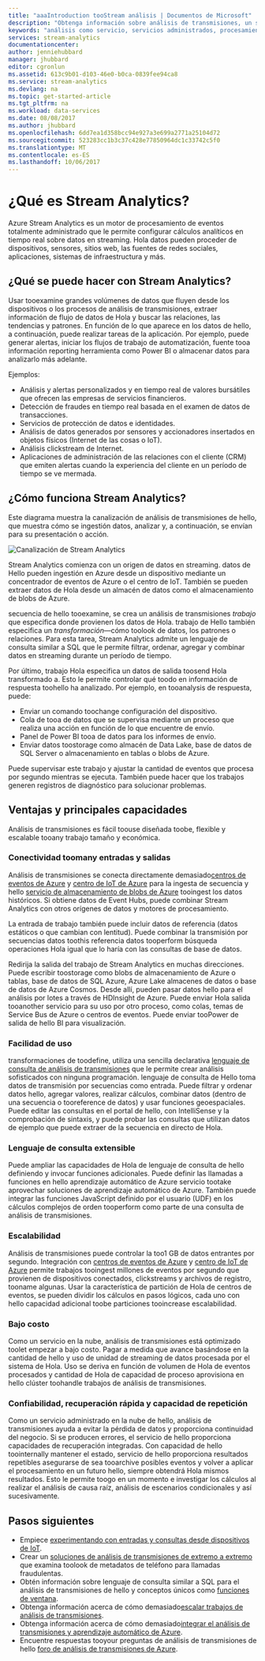 ```yaml
---
title: "aaaIntroduction tooStream análisis | Documentos de Microsoft"
description: "Obtenga información sobre análisis de transmisiones, un servicio administrado que le ayuda a analizar los datos de transmisión por secuencias desde Internet de las cosas (IoT) hello en tiempo real."
keywords: "análisis como servicio, servicios administrados, procesamiento de transmisiones, análisis de transmisiones, qué es stream analytics"
services: stream-analytics
documentationcenter: 
author: jenniehubbard
manager: jhubbard
editor: cgronlun
ms.assetid: 613c9b01-d103-46e0-b0ca-0839fee94ca8
ms.service: stream-analytics
ms.devlang: na
ms.topic: get-started-article
ms.tgt_pltfrm: na
ms.workload: data-services
ms.date: 08/08/2017
ms.author: jhubbard
ms.openlocfilehash: 6dd7ea1d358bcc94e927a3e699a2771a25104d72
ms.sourcegitcommit: 523283cc1b3c37c428e77850964dc1c33742c5f0
ms.translationtype: MT
ms.contentlocale: es-ES
ms.lasthandoff: 10/06/2017
---
```

# <a name="what-is-stream-analytics"></a>¿Qué es Stream Analytics?

Azure Stream Analytics es un motor de procesamiento de eventos totalmente administrado que le permite configurar cálculos analíticos en tiempo real sobre datos en streaming. Hola datos pueden proceder de dispositivos, sensores, sitios web, las fuentes de redes sociales, aplicaciones, sistemas de infraestructura y más. 

## <a name="what-can-i-do-with-stream-analytics"></a>¿Qué se puede hacer con Stream Analytics?

Usar tooexamine grandes volúmenes de datos que fluyen desde los dispositivos o los procesos de análisis de transmisiones, extraer información de flujo de datos de Hola y buscar las relaciones, las tendencias y patrones. En función de lo que aparece en los datos de hello, a continuación, puede realizar tareas de la aplicación. Por ejemplo, puede generar alertas, iniciar los flujos de trabajo de automatización, fuente tooa información reporting herramienta como Power BI o almacenar datos para analizarlo más adelante. 

Ejemplos:

* Análisis y alertas personalizados y en tiempo real de valores bursátiles que ofrecen las empresas de servicios financieros.
* Detección de fraudes en tiempo real basada en el examen de datos de transacciones. 
* Servicios de protección de datos e identidades.
* Análisis de datos generados por sensores y accionadores insertados en objetos físicos (Internet de las cosas o IoT).
* Análisis clickstream de Internet.
* Aplicaciones de administración de las relaciones con el cliente (CRM) que emiten alertas cuando la experiencia del cliente en un período de tiempo se ve mermada.

## <a name="how-does-stream-analytics-work"></a>¿Cómo funciona Stream Analytics?

Este diagrama muestra la canalización de análisis de transmisiones de hello, que muestra cómo se ingestión datos, analizar y, a continuación, se envían para su presentación o acción. 

![Canalización de Stream Analytics](./media/stream-analytics-introduction/stream_analytics_intro_pipeline.png)

Stream Analytics comienza con un origen de datos en streaming. datos de Hello pueden ingestión en Azure desde un dispositivo mediante un concentrador de eventos de Azure o el centro de IoT. También se pueden extraer datos de Hola desde un almacén de datos como el almacenamiento de blobs de Azure. 

secuencia de hello tooexamine, se crea un análisis de transmisiones *trabajo* que especifica donde provienen los datos de Hola. trabajo de Hello también especifica un *transformación*&mdash;cómo toolook de datos, los patrones o relaciones. Para esta tarea, Stream Analytics admite un lenguaje de consulta similar a SQL que le permite filtrar, ordenar, agregar y combinar datos en streaming durante un período de tiempo.

Por último, trabajo Hola especifica un datos de salida toosend Hola transformado a. Esto le permite controlar qué toodo en información de respuesta toohello ha analizado. Por ejemplo, en tooanalysis de respuesta, puede:

* Enviar un comando toochange configuración del dispositivo. 
* Cola de tooa de datos que se supervisa mediante un proceso que realiza una acción en función de lo que encuentre de envío. 
* Panel de Power BI tooa de datos para los informes de envío.
* Enviar datos toostorage como almacén de Data Lake, base de datos de SQL Server o almacenamiento en tablas o blobs de Azure.

Puede supervisar este trabajo y ajustar la cantidad de eventos que procesa por segundo mientras se ejecuta. También puede hacer que los trabajos generen registros de diagnóstico para solucionar problemas.

## <a name="key-capabilities-and-benefits"></a>Ventajas y principales capacidades

Análisis de transmisiones es fácil toouse diseñada toobe, flexible y escalable tooany trabajo tamaño y económica.

### <a name="connectivity-toomany-inputs-and-outputs"></a>Conectividad toomany entradas y salidas

Análisis de transmisiones se conecta directamente demasiado[centros de eventos de Azure](https://azure.microsoft.com/services/event-hubs/) y [centro de IoT de Azure](https://azure.microsoft.com/services/iot-hub/) para la ingesta de secuencia y hello [servicio de almacenamiento de blobs de Azure](https://docs.microsoft.com/azure/storage/storage-introduction#blob-storage-accounts) tooingest los datos históricos. Si obtiene datos de Event Hubs, puede combinar Stream Analytics con otros orígenes de datos y motores de procesamiento.

La entrada de trabajo también puede incluir datos de referencia (datos estáticos o que cambian con lentitud). Puede combinar la transmisión por secuencias datos toothis referencia datos tooperform búsqueda operaciones Hola igual que lo haría con las consultas de base de datos.

Redirija la salida del trabajo de Stream Analytics en muchas direcciones. Puede escribir toostorage como blobs de almacenamiento de Azure o tablas, base de datos de SQL Azure, Azure Lake almacenes de datos o base de datos de Azure Cosmos. Desde allí, pueden pasar datos hello para el análisis por lotes a través de HDInsight de Azure. Puede enviar Hola salida tooanother servicio para su uso por otro proceso, como colas, temas de Service Bus de Azure o centros de eventos. Puede enviar tooPower de salida de hello BI para visualización.

### <a name="ease-of-use"></a>Facilidad de uso

transformaciones de toodefine, utiliza una sencilla declarativa [lenguaje de consulta de análisis de transmisiones](https://msdn.microsoft.com/library/azure/dn834998.aspx) que le permite crear análisis sofisticados con ninguna programación. lenguaje de consulta de Hello toma datos de transmisión por secuencias como entrada. Puede filtrar y ordenar datos hello, agregar valores, realizar cálculos, combinar datos (dentro de una secuencia o tooreference de datos) y usar funciones geoespaciales. Puede editar las consultas en el portal de hello, con IntelliSense y la comprobación de sintaxis, y puede probar las consultas que utilizan datos de ejemplo que puede extraer de la secuencia en directo de Hola.

### <a name="extensible-query-language"></a>Lenguaje de consulta extensible

Puede ampliar las capacidades de Hola de lenguaje de consulta de hello definiendo y invocar funciones adicionales. Puede definir las llamadas a funciones en hello aprendizaje automático de Azure servicio tootake aprovechar soluciones de aprendizaje automático de Azure. También puede integrar las funciones JavaScript definido por el usuario (UDF) en los cálculos complejos de orden tooperform como parte de una consulta de análisis de transmisiones.

### <a name="scalability"></a>Escalabilidad

Análisis de transmisiones puede controlar la too1 GB de datos entrantes por segundo. Integración con [centros de eventos de Azure](https://azure.microsoft.com/services/event-hubs/) y [centro de IoT de Azure](https://azure.microsoft.com/services/iot-hub/) permite trabajos tooingest millones de eventos por segundo que provienen de dispositivos conectados, clickstreams y archivos de registro, tooname algunas. Usar la característica de partición de Hola de centros de eventos, se pueden dividir los cálculos en pasos lógicos, cada uno con hello capacidad adicional toobe particiones tooincrease escalabilidad.

### <a name="low-cost"></a>Bajo costo

Como un servicio en la nube, análisis de transmisiones está optimizado toolet empezar a bajo costo. Pagar a medida que avance basándose en la cantidad de hello y uso de unidad de streaming de datos procesada por el sistema de Hola. Uso se deriva en función de volumen de Hola de eventos procesados y cantidad de Hola de capacidad de proceso aprovisiona en hello clúster toohandle trabajos de análisis de transmisiones.

### <a name="reliability-quick-recovery-and-repeatability"></a>Confiabilidad, recuperación rápida y capacidad de repetición

Como un servicio administrado en la nube de hello, análisis de transmisiones ayuda a evitar la pérdida de datos y proporciona continuidad del negocio. Si se producen errores, el servicio de hello proporciona capacidades de recuperación integradas. Con capacidad de hello toointernally mantener el estado, servicio de hello proporciona resultados repetibles asegurarse de sea tooarchive posibles eventos y volver a aplicar el procesamiento en un futuro hello, siempre obtendrá Hola mismos resultados. Esto le permite toogo en un momento e investigar los cálculos al realizar el análisis de causa raíz, análisis de escenarios condicionales y así sucesivamente.

## <a name="next-steps"></a>Pasos siguientes

* Empiece [experimentando con entradas y consultas desde dispositivos de IoT](stream-analytics-get-started-with-azure-stream-analytics-to-process-data-from-iot-devices.md).
* Crear un [soluciones de análisis de transmisiones de extremo a extremo](stream-analytics-real-time-fraud-detection.md) que examina toolook de metadatos de teléfono para llamadas fraudulentas.
* Obtén información sobre lenguaje de consulta similar a SQL para el análisis de transmisiones de hello y conceptos únicos como [funciones de ventana](stream-analytics-window-functions.md).
* Obtenga información acerca de cómo demasiado[escalar trabajos de análisis de transmisiones](stream-analytics-scale-jobs.md). 
* Obtenga información acerca de cómo demasiado[integrar el análisis de transmisiones y aprendizaje automático de Azure](stream-analytics-machine-learning-integration-tutorial.md).
* Encuentre respuestas tooyour preguntas de análisis de transmisiones de hello [foro de análisis de transmisiones de Azure](https://social.msdn.microsoft.com/Forums/en-US/home?forum=AzureStreamAnalytics).

